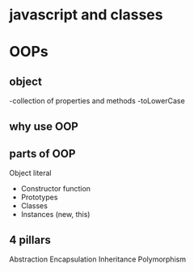 # javascript and classes

# OOPs

## object
-collection of properties and methods
-toLowerCase

## why use OOP

## parts of OOP
Object literal

- Constructor function
- Prototypes
- Classes
- Instances (new, this)
 
 ## 4 pillars
Abstraction 
Encapsulation 
Inheritance 
Polymorphism